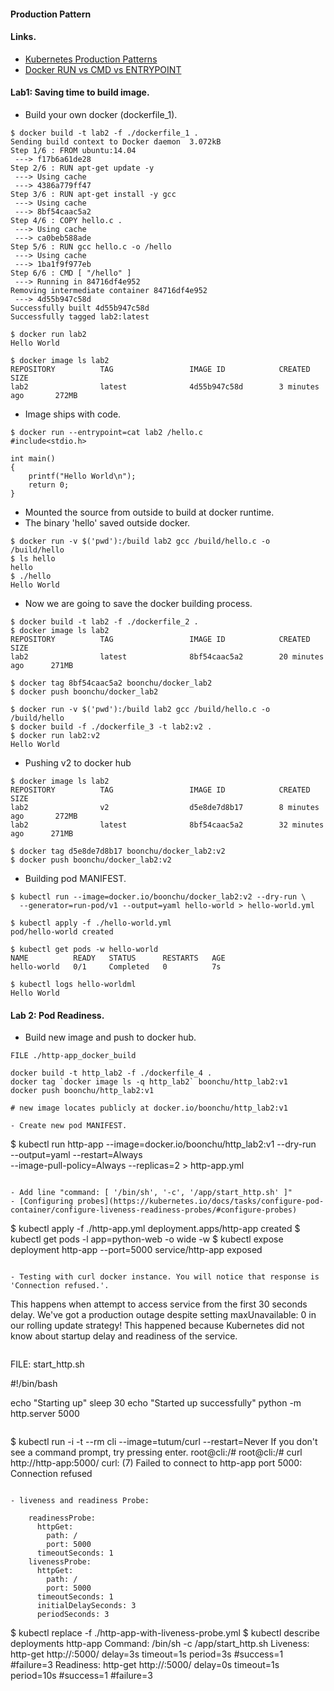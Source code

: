 #### Production Pattern

#### Links.
* [Kubernetes Production Patterns](https://github.com/gravitational/workshop/blob/master/k8sprod.md)
* [Docker RUN vs CMD vs ENTRYPOINT](http://goinbigdata.com/docker-run-vs-cmd-vs-entrypoint/)


#### Lab1: Saving time to build image.
- Build your own docker (dockerfile_1).
```
$ docker build -t lab2 -f ./dockerfile_1 .
Sending build context to Docker daemon  3.072kB
Step 1/6 : FROM ubuntu:14.04
 ---> f17b6a61de28
Step 2/6 : RUN apt-get update -y
 ---> Using cache
 ---> 4386a779ff47
Step 3/6 : RUN apt-get install -y gcc
 ---> Using cache
 ---> 8bf54caac5a2
Step 4/6 : COPY hello.c .
 ---> Using cache
 ---> ca0beb588ade
Step 5/6 : RUN gcc hello.c -o /hello
 ---> Using cache
 ---> 1ba1f9f977eb
Step 6/6 : CMD [ "/hello" ]
 ---> Running in 84716df4e952
Removing intermediate container 84716df4e952
 ---> 4d55b947c58d
Successfully built 4d55b947c58d
Successfully tagged lab2:latest

$ docker run lab2
Hello World

$ docker image ls lab2
REPOSITORY          TAG                 IMAGE ID            CREATED             SIZE
lab2                latest              4d55b947c58d        3 minutes ago       272MB
```

- Image ships with code.
```
$ docker run --entrypoint=cat lab2 /hello.c
#include<stdio.h>

int main()
{
    printf("Hello World\n");
    return 0;
}
```

- Mounted the source from outside to build at docker runtime.
- The binary 'hello' saved outside docker.
```
$ docker run -v $('pwd'):/build lab2 gcc /build/hello.c -o /build/hello
$ ls hello
hello
$ ./hello
Hello World
```

- Now we are going to save the docker building process.
```
$ docker build -t lab2 -f ./dockerfile_2 .
$ docker image ls lab2
REPOSITORY          TAG                 IMAGE ID            CREATED             SIZE
lab2                latest              8bf54caac5a2        20 minutes ago      271MB

$ docker tag 8bf54caac5a2 boonchu/docker_lab2
$ docker push boonchu/docker_lab2

$ docker run -v $('pwd'):/build lab2 gcc /build/hello.c -o /build/hello
$ docker build -f ./dockerfile_3 -t lab2:v2 .
$ docker run lab2:v2
Hello World
```

- Pushing v2 to docker hub
```
$ docker image ls lab2
REPOSITORY          TAG                 IMAGE ID            CREATED             SIZE
lab2                v2                  d5e8de7d8b17        8 minutes ago       272MB
lab2                latest              8bf54caac5a2        32 minutes ago      271MB

$ docker tag d5e8de7d8b17 boonchu/docker_lab2:v2
$ docker push boonchu/docker_lab2:v2
```

- Building pod MANIFEST.
```
$ kubectl run --image=docker.io/boonchu/docker_lab2:v2 --dry-run \
  --generator=run-pod/v1 --output=yaml hello-world > hello-world.yml

$ kubectl apply -f ./hello-world.yml
pod/hello-world created

$ kubectl get pods -w hello-world
NAME          READY   STATUS      RESTARTS   AGE
hello-world   0/1     Completed   0          7s

$ kubectl logs hello-worldml
Hello World
```

#### Lab 2: Pod Readiness.
- Build new image and push to docker hub.
```
FILE ./http-app_docker_build

docker build -t http_lab2 -f ./dockerfile_4 .
docker tag `docker image ls -q http_lab2` boonchu/http_lab2:v1
docker push boonchu/http_lab2:v1

# new image locates publicly at docker.io/boonchu/http_lab2:v1

- Create new pod MANIFEST.
```
$ kubectl run http-app --image=docker.io/boonchu/http_lab2:v1 --dry-run \
  --output=yaml --restart=Always \
  --image-pull-policy=Always --replicas=2 > http-app.yml
```

- Add line "command: [ '/bin/sh', '-c', '/app/start_http.sh' ]"
- [Configuring probes](https://kubernetes.io/docs/tasks/configure-pod-container/configure-liveness-readiness-probes/#configure-probes)
```
$ kubectl apply -f ./http-app.yml
deployment.apps/http-app created
$ kubectl get pods -l app=python-web -o wide -w
$ kubectl expose deployment http-app --port=5000
service/http-app exposed
```

- Testing with curl docker instance. You will notice that response is 'Connection refused.'.
```
 This happens when attempt to access service from the first 30 seconds delay.
 We've got a production outage despite setting maxUnavailable: 0 in our rolling update strategy! 
 This happened because Kubernetes did not know about startup delay and readiness of the service.
```
```
FILE: start_http.sh

#!/bin/bash

echo "Starting up"
sleep 30
echo "Started up successfully"
python -m http.server 5000
```
```
$ kubectl run -i -t --rm cli --image=tutum/curl --restart=Never
If you don't see a command prompt, try pressing enter.
root@cli:/#
root@cli:/# curl http://http-app:5000/
curl: (7) Failed to connect to http-app port 5000: Connection refused
```

- liveness and readiness Probe:
```
        readinessProbe:
          httpGet:
            path: /
            port: 5000
          timeoutSeconds: 1
        livenessProbe:
          httpGet:
            path: /
            port: 5000
          timeoutSeconds: 1
          initialDelaySeconds: 3
          periodSeconds: 3


$ kubectl replace -f ./http-app-with-liveness-probe.yml
$ kubectl describe deployments http-app
    Command:
      /bin/sh
      -c
      /app/start_http.sh
    Liveness:     http-get http://:5000/ delay=3s timeout=1s period=3s #success=1 #failure=3
    Readiness:    http-get http://:5000/ delay=0s timeout=1s period=10s #success=1 #failure=3
```
